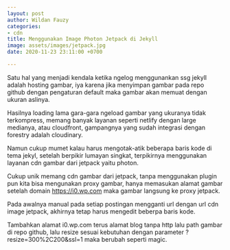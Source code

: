 ```yaml
---
layout: post
author: Wildan Fauzy
categories:
- cdn
title: Menggunakan Image Photon Jetpack di Jekyll
image: assets/images/jetpack.jpg
date: 2020-11-23 23:11:00 +0700

---
```

Satu hal yang menjadi kendala ketika ngelog menggunankan ssg jekyll adalah hosting gambar, iya karena jika menyimpan gambar pada repo github dengan pengaturan default maka gambar akan memuat dengan ukuran aslinya.

Hasilnya loading lama gara-gara ngeload gambar yang ukuranya tidak terkompress, memang banyak layanan seperti netlify dengan large medianya, atau cloudfront, gampangnya yang sudah integrasi dengan forestry adalah cloudinary.

Namun cukup mumet kalau harus mengotak-atik beberapa baris kode di tema jekyl, setelah berpikir lumayan singkat, terpikirnya menggunakan layanan cdn gambar dari jetpack yaitu photon.

Cukup unik memang cdn gambar dari jetpack, tanpa menggunakan plugin pun kita bisa mengunakan proxy gambar, hanya memasukan alamat gambar setelah domain https://i0.wp.com maka gambar langsung ke proxy jetpack.

Pada awalnya manual pada setiap postingan mengganti url dengan url cdn image jetpack, akhirnya tetap harus mengedit beberpa baris kode.

Tambahkan alamat i0.wp.com terus alamat blog tanpa http lalu path gambar di repo github, lalu resize sesuai kebutuhan dengan parameter ?resize=300%2C200&ssl=1 maka berubah seperti magic.